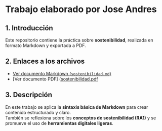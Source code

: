 # Trabajo elaborado por Jose Andres

## 1. Introducción
Este repositorio contiene la práctica sobre **sostenibilidad**, realizada en formato Markdown y exportada a PDF.

## 2. Enlaces a los archivos 

-  [Ver documento Markdown (`sostenibilidad.md`)](./sostenibilidad.md)
-  [Ver documento PDF] ([sostenibilidad.pdf](https://github.com/user-attachments/files/22955438/sostenibilidad.pdf)

## 3. Descripción
En este trabajo se aplica la **sintaxis básica de Markdown** para crear contenido estructurado y claro.  
También se reflexiona sobre los **conceptos de sostenibilidad (RA1)** y se promueve el uso de **herramientas digitales ligeras**.
